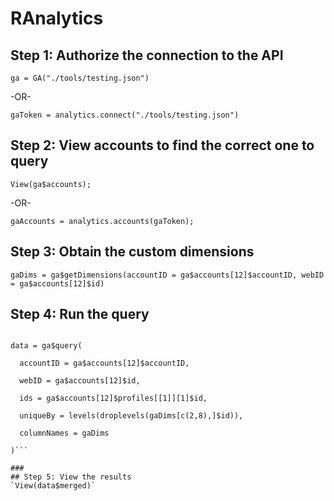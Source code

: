 # RAnalytics

###
## Step 1: Authorize the connection to the API
`ga = GA("./tools/testing.json")`

-OR-

`gaToken = analytics.connect("./tools/testing.json")`

###
## Step 2: View accounts to find the correct one to query
`View(ga$accounts);`

-OR-

`gaAccounts = analytics.accounts(gaToken);`

###
## Step 3: Obtain the custom dimensions 
`gaDims = ga$getDimensions(accountID = ga$accounts[12]$accountID, webID = ga$accounts[12]$id)`

###
## Step 4: Run the query

```# By default, ga$query pulls the data from the last 30 days

data = ga$query(

  accountID = ga$accounts[12]$accountID, 
  
  webID = ga$accounts[12]$id, 
  
  ids = ga$accounts[12]$profiles[[1]][1]$id, 
  
  uniqueBy = levels(droplevels(gaDims[c(2,8),]$id)), 
  
  columnNames = gaDims
  
)```

###
## Step 5: View the results
`View(data$merged)`
